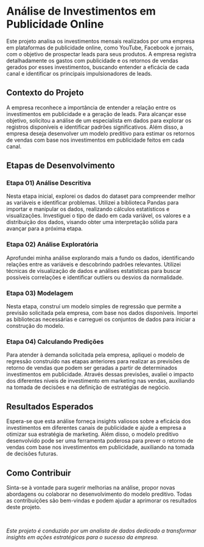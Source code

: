 <h1>Análise de Investimentos em Publicidade Online</h1>  
Este projeto analisa os investimentos mensais realizados por uma empresa em plataformas de publicidade online, como YouTube, Facebook e jornais, com o objetivo de prospectar leads para seus produtos. A empresa registra detalhadamente os gastos com publicidade e os retornos de vendas gerados por esses investimentos, buscando entender a eficácia de cada canal e identificar os principais impulsionadores de leads.

<h2>Contexto do Projeto</h2>
A empresa reconhece a importância de entender a relação entre os investimentos em publicidade e a geração de leads. Para alcançar esse objetivo, solicitou a análise de um especialista em dados para explorar os registros disponíveis e identificar padrões significativos. Além disso, a empresa deseja desenvolver um modelo preditivo para estimar os retornos de vendas com base nos investimentos em publicidade feitos em cada canal.

<h2>Etapas de Desenvolvimento</h2>

<h3>Etapa 01) Análise Descritiva</h3>
Nesta etapa inicial, explorei os dados do dataset para compreender melhor as variáveis e identificar problemas. Utilizei a biblioteca Pandas para importar e manipular os dados, realizando cálculos estatísticos e visualizações. Investiguei o tipo de dado em cada variável, os valores e a distribuição dos dados, visando obter uma interpretação sólida para avançar para a próxima etapa.

<h3>Etapa 02) Análise Exploratória</h3>
Aprofundei minha análise explorando mais a fundo os dados, identificando relações entre as variáveis e descobrindo padrões relevantes. Utilizei técnicas de visualização de dados e análises estatísticas para buscar possíveis correlações e identificar outliers ou desvios da normalidade.

<h3>Etapa 03) Modelagem</h3>
Nesta etapa, construí um modelo simples de regressão que permite a previsão solicitada pela empresa, com base nos dados disponíveis. Importei as bibliotecas necessárias e carreguei os conjuntos de dados para iniciar a construção do modelo.

<h3>Etapa 04) Calculando Predições</h3>
Para atender à demanda solicitada pela empresa, apliquei o modelo de regressão construído nas etapas anteriores para realizar as previsões de retorno de vendas que podem ser geradas a partir de determinados investimentos em publicidade. Através dessas previsões, avaliei o impacto dos diferentes níveis de investimento em marketing nas vendas, auxiliando na tomada de decisões e na definição de estratégias de negócio.

<h2>Resultados Esperados</h2>
Espera-se que esta análise forneça insights valiosos sobre a eficácia dos investimentos em diferentes canais de publicidade e ajude a empresa a otimizar sua estratégia de marketing. Além disso, o modelo preditivo desenvolvido pode ser uma ferramenta poderosa para prever o retorno de vendas com base nos investimentos em publicidade, auxiliando na tomada de decisões futuras.

<h2>Como Contribuir</h2>
Sinta-se à vontade para sugerir melhorias na análise, propor novas abordagens ou colaborar no desenvolvimento do modelo preditivo. Todas as contribuições são bem-vindas e podem ajudar a aprimorar os resultados deste projeto.

⠀⠀⠀⠀⠀⠀⠀⠀⠀

*Este projeto é conduzido por um analista de dados dedicado a transformar insights em ações estratégicas para o sucesso da empresa.*
